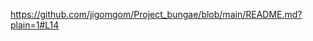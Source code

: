 [https://github.com/jigomgom/Project_bungae/blob/main/README.md?plain=1#L14
](https://github.com/jigomgom/Project_bungae/blob/83b301e5e8ebd0a407bca455f7560dd3f5f64435/src/App.jsp?plain=1#L33)

